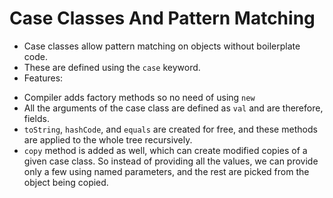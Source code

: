 # Case Classes And Pattern Matching

* Case classes allow pattern matching on objects without boilerplate code.
* These are defined using the `case` keyword.
* Features:
+ Compiler adds factory methods so no need of using `new`
+ All the arguments of the case class are defined as `val` and are therefore,
fields.
+ `toString`, `hashCode`, and `equals` are created for free, and these methods
are applied to the whole tree recursively.
+ `copy` method is added as well, which can create modified copies of a given
case class. So instead of providing all the values, we can provide only a
few using named parameters, and the rest are picked from the object being
copied.


